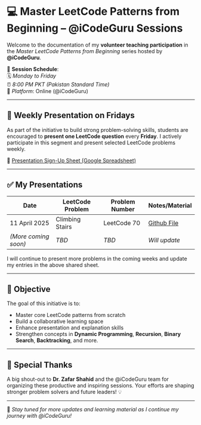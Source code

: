 # 💻 Master LeetCode Patterns from Beginning – @iCodeGuru Sessions

Welcome to the documentation of my **volunteer teaching participation** in the *Master LeetCode Patterns from Beginning* series hosted by **@iCodeGuru**.

📅 **Session Schedule**:  
🗓️ *Monday to Friday*  
⏰ *8:00 PM PKT (Pakistan Standard Time)*  
📍 *Platform*: Online (@iCodeGuru)

---

## 🔁 Weekly Presentation on Fridays

As part of the initiative to build strong problem-solving skills, students are encouraged to **present one LeetCode question** every **Friday**. I actively participate in this segment and present selected LeetCode problems weekly.

🔗 [Presentation Sign-Up Sheet (Google Spreadsheet)](https://docs.google.com/spreadsheets/d/1STVaOZkX7PFej5AWUujMKfEYjiHu8oxAyNquoGAsKYE/edit?gid=922840490#gid=922840490)

---

## ✅ My Presentations

| Date        | LeetCode Problem                  | Problem Number | Notes/Material |
|-------------|----------------------------------|----------------|----------------|
| 11 April 2025 | Climbing Stairs                   | LeetCode 70    | [Github File](https://github.com/QaisarAbbas2024/LeetCode-Questions/tree/main/70.%20Climbing%20Stairs)  |
| *(More coming soon)* | *TBD*                          | *TBD*          | *Will update*  |

I will continue to present more problems in the coming weeks and update my entries in the above shared sheet.

---

## 🚀 Objective

The goal of this initiative is to:
- Master core LeetCode patterns from scratch
- Build a collaborative learning space
- Enhance presentation and explanation skills
- Strengthen concepts in **Dynamic Programming**, **Recursion**, **Binary Search**, **Backtracking**, and more.

---

## 🙌 Special Thanks

A big shout-out to **Dr. Zafar Shahid** and the @iCodeGuru team for organizing these productive and inspiring sessions. Your efforts are shaping stronger problem solvers and future leaders! 💡

---

📌 *Stay tuned for more updates and learning material as I continue my journey with @iCodeGuru!*
